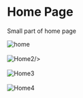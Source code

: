 <h1>Home Page</h1>
<p>Small part of home page</p>


![home](https://github.com/Nikki0830/Pirsqure-website/assets/69712671/a7d32a2f-4d9a-4a5a-b2bb-7bd67b991647)
<br/>
<br/>
![Home2](https://github.com/Nikki0830/Pirsqure-website/assets/69712671/5e32a3c3-0ae9-4068-80d7-c41fce41954e)/>
<br/>
<br/>
![Home3](https://github.com/Nikki0830/Pirsqure-website/assets/69712671/fb121dca-1f7e-4e9f-8d33-805bdc26234b)
<br/>
<br/>
![Home4](https://github.com/Nikki0830/Pirsqure-website/assets/69712671/1e96fa22-acb8-4d51-bad7-7916aab20842)


